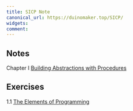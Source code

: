 ```yaml
---
title: SICP Note
canonical_url: https://duinomaker.top/SICP/
widgets:
comment:
---
```


## Notes

<span class="mono rigid">Chapter I&nbsp;</span><a href="/SICP/notes/1/">Building Abstractions with Procedures</a>
<!-- <span class="mono rigid">Chapter II&nbsp;&nbsp;</span>Building Abstractions with Data
<span class="mono rigid">Chapter III&nbsp;</span>Modularity, Objects, and State
<span class="mono rigid">Chapter IV&nbsp;&nbsp;</span>Metalinguistic Abstraction
<span class="mono rigid">Chapter V&nbsp;&nbsp;&nbsp;</span>Computing with Register Machines -->

## Exercises

<span class="mono rigid">1.1 </span><a href="/SICP/exercises/1.1/">The Elements of Programming</a>